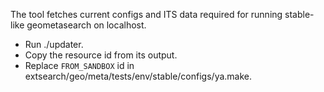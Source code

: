 The tool fetches current configs and ITS data required for running stable-like geometasearch on localhost.

* Run ./updater.
* Copy the resource id from its output.
* Replace `FROM_SANDBOX` id in extsearch/geo/meta/tests/env/stable/configs/ya.make.
